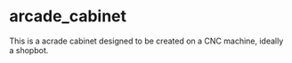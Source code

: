 # arcade_cabinet
This is a acrade cabinet designed to be created on a CNC machine, ideally a shopbot. 
